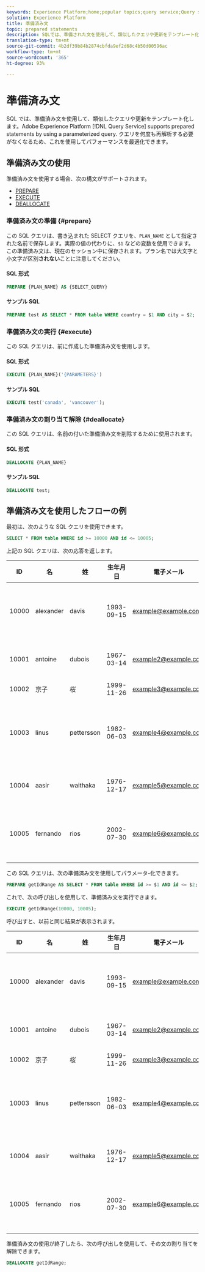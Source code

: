 ```yaml
---
keywords: Experience Platform;home;popular topics;query service;Query service;prepared statements;prepared;sql;
solution: Experience Platform
title: 準備済み文
topic: prepared statements
description: SQLでは、準備された文を使用して、類似したクエリや更新をテンプレート化します。 Adobe Experience Platform クエリサービスは、パラメーター化されたクエリを使用して準備済み文をサポートします。
translation-type: tm+mt
source-git-commit: 4b2df39b84b2874cbfda9ef2d68c4b50d00596ac
workflow-type: tm+mt
source-wordcount: '365'
ht-degree: 93%

---
```



# 準備済み文

SQL では、準備済み文を使用して、類似したクエリや更新をテンプレート化します。Adobe Experience Platform [!DNL Query Service] supports prepared statements by using a parameterized query. クエリを何度も再解析する必要がなくなるため、これを使用してパフォーマンスを最適化できます。

## 準備済み文の使用

準備済み文を使用する場合、次の構文がサポートされます。

- [PREPARE](#prepare)
- [EXECUTE](#execute)
- [DEALLOCATE](#deallocate)

### 準備済み文の準備 {#prepare}

この SQL クエリは、書き込まれた SELECT クエリを、`PLAN_NAME` として指定された名前で保存します。実際の値の代わりに、`$1` などの変数を使用できます。この準備済み文は、現在のセッション中に保存されます。プラン名では大文字と小文字が区別&#x200B;**されない**&#x200B;ことに注意してください。

#### SQL 形式

```sql
PREPARE {PLAN_NAME} AS {SELECT_QUERY}
```

#### サンプル SQL

```sql
PREPARE test AS SELECT * FROM table WHERE country = $1 AND city = $2;
```

### 準備済み文の実行 {#execute}

この SQL クエリは、前に作成した準備済み文を使用します。

#### SQL 形式

```sql
EXECUTE {PLAN_NAME}('{PARAMETERS}')
```

#### サンプル SQL

```sql
EXECUTE test('canada', 'vancouver');
```

### 準備済み文の割り当て解除 {#deallocate}

この SQL クエリは、名前の付いた準備済み文を削除するために使用されます。

#### SQL 形式

```sql
DEALLOCATE {PLAN_NAME}
```

#### サンプル SQL

```sql
DEALLOCATE test;
```

## 準備済み文を使用したフローの例

最初は、次のような SQL クエリを使用できます。

```sql
SELECT * FROM table WHERE id >= 10000 AND id <= 10005;
```

上記の SQL クエリは、次の応答を返します。

| ID | 名 | 姓 | 生年月日 | 電子メール | 都市 | 国 |
|--- | --------- | -------- | --------- | ----- | ------- | ---- |
| 10000 | alexander | davis | 1993-09-15 | example@example.com | バンクーバー | カナダ |
| 10001 | antoine | dubois | 1967-03-14 | example2@example.com | パリ | フランス |
| 10002 | 京子 | 桜 | 1999-11-26 | example3@example.com | 東京 | 日本 |
| 10003 | linus | pettersson | 1982-06-03 | example4@example.com | ストックホルム | スウェーデン |
| 10004 | aasir | waithaka | 1976-12-17 | example5@example.com | ナイロビ | ケニア |
| 10005 | fernando | rios | 2002-07-30 | example6@example.com | サンティアゴ | チリ |

この SQL クエリは、次の準備済み文を使用してパラメータ-化できます。

```sql
PREPARE getIdRange AS SELECT * FROM table WHERE id >= $1 AND id <= $2; 
```

これで、次の呼び出しを使用して、準備済み文を実行できます。

```sql
EXECUTE getIdRange(10000, 10005);
```

呼び出すと、以前と同じ結果が表示されます。

| ID | 名 | 姓 | 生年月日 | 電子メール | 都市 | 国 |
|--- | --------- | -------- | --------- | ----- | ------- | ---- |
| 10000 | alexander | davis | 1993-09-15 | example@example.com | バンクーバー | カナダ |
| 10001 | antoine | dubois | 1967-03-14 | example2@example.com | パリ | フランス |
| 10002 | 京子 | 桜 | 1999-11-26 | example3@example.com | 東京 | 日本 |
| 10003 | linus | pettersson | 1982-06-03 | example4@example.com | ストックホルム | スウェーデン |
| 10004 | aasir | waithaka | 1976-12-17 | example5@example.com | ナイロビ | ケニア |
| 10005 | fernando | rios | 2002-07-30 | example6@example.com | サンティアゴ | チリ |

準備済み文の使用が終了したら、次の呼び出しを使用して、その文の割り当てを解除できます。

```sql
DEALLOCATE getIdRange;
```

